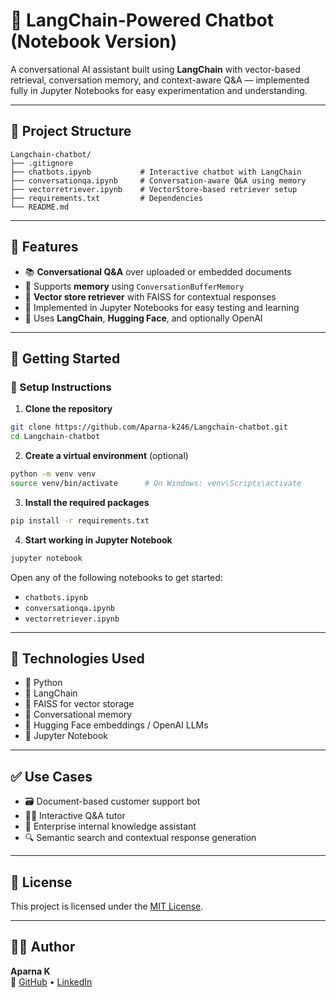 # 🤖 LangChain-Powered Chatbot (Notebook Version)

A conversational AI assistant built using **LangChain** with vector-based retrieval, conversation memory, and context-aware Q&A — implemented fully in Jupyter Notebooks for easy experimentation and understanding.

---

## 🧾 Project Structure

```
Langchain-chatbot/
├── .gitignore
├── chatbots.ipynb           # Interactive chatbot with LangChain
├── conversationqa.ipynb     # Conversation-aware Q&A using memory
├── vectorretriever.ipynb    # VectorStore-based retriever setup
├── requirements.txt         # Dependencies
└── README.md
```

---

## 🧠 Features

- 📚 **Conversational Q&A** over uploaded or embedded documents
- 🧠 Supports **memory** using `ConversationBufferMemory`
- 📁 **Vector store retriever** with FAISS for contextual responses
- 🧪 Implemented in Jupyter Notebooks for easy testing and learning
- 🔗 Uses **LangChain**, **Hugging Face**, and optionally OpenAI

---

## 🚀 Getting Started

### 🔧 Setup Instructions

1. **Clone the repository**

```bash
git clone https://github.com/Aparna-k246/Langchain-chatbot.git
cd Langchain-chatbot
```

2. **Create a virtual environment** (optional)

```bash
python -m venv venv
source venv/bin/activate      # On Windows: venv\Scripts\activate
```

3. **Install the required packages**

```bash
pip install -r requirements.txt
```

4. **Start working in Jupyter Notebook**

```bash
jupyter notebook
```

Open any of the following notebooks to get started:
- `chatbots.ipynb`
- `conversationqa.ipynb`
- `vectorretriever.ipynb`

---

## 🧱 Technologies Used

- 🐍 Python
- 🔗 LangChain
- 🧠 FAISS for vector storage
- 💬 Conversational memory
- 🤗 Hugging Face embeddings / OpenAI LLMs
- 📓 Jupyter Notebook

---

## ✅ Use Cases

- 🗃️ Document-based customer support bot
- 🧑‍🎓 Interactive Q&A tutor
- 📄 Enterprise internal knowledge assistant
- 🔍 Semantic search and contextual response generation

---

## 📄 License

This project is licensed under the [MIT License](LICENSE).

---

## 🙋‍♀️ Author

**Aparna K**  
🔗 [GitHub](https://github.com/Aparna-k246) • [LinkedIn](https://www.linkedin.com/in/aparna-k-628005167/)

